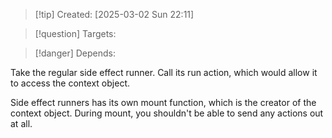 
>[!tip] Created: [2025-03-02 Sun 22:11]

>[!question] Targets: 

>[!danger] Depends: 

Take the regular side effect runner.
Call its run action, which would allow it to access the context object.

Side effect runners has its own mount function, which is the creator of the context object.
During mount, you shouldn't be able to send any actions out at all.

